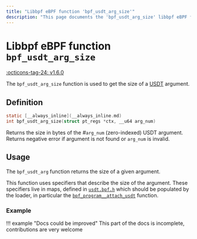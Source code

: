 ```yaml
---
title: "Libbpf eBPF function 'bpf_usdt_arg_size'"
description: "This page documents the 'bpf_usdt_arg_size' libbpf eBPF function, including its definition, usage, and examples."
---
```

# Libbpf eBPF function `bpf_usdt_arg_size`

[:octicons-tag-24: v1.6.0](https://github.com/libbpf/libbpf/releases/tag/v1.6.0)

The `bpf_usdt_arg_size` function is used to get the size of a [USDT](../../../linux/concepts/usdt.md) argument.

## Definition

```c
static [__always_inline](__always_inline.md)
int bpf_usdt_arg_size(struct pt_regs *ctx, __u64 arg_num)
```

Returns the size in bytes of the #`arg_num` (zero-indexed) USDT argument. Returns negative error if argument is not found or `arg_num` is invalid.

## Usage

The `bpf_usdt_arg` function returns the size of a given argument.

This function uses specifiers that describe the size of the argument. These specifiers live in maps, defined in [`usdt.bpf.h`](https://github.com/libbpf/libbpf/blob/master/src/usdt.bpf.h) which should be populated by the loader, in particular the [`bpf_program__attach_usdt`](../userspace/bpf_program__attach_usdt.md) function.

### Example

!!! example "Docs could be improved"
    This part of the docs is incomplete, contributions are very welcome
